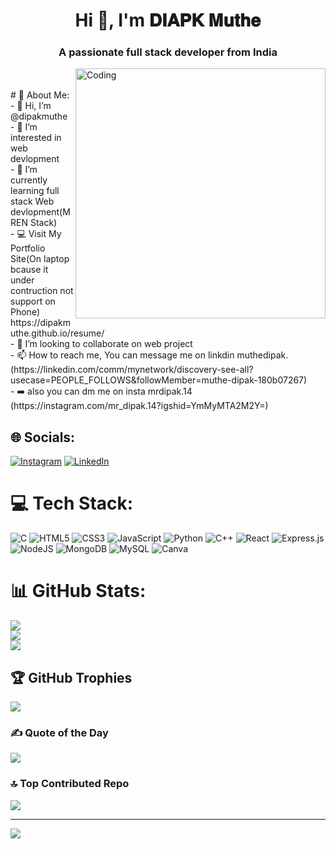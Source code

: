 <h1 align="center">Hi 👋, I'm 𝐃𝐈𝐀𝐏𝐊 𝐌𝐮𝐭𝐡𝐞</h1>
<h3 align="center">A passionate full stack developer from India</h3>
<img align="right" alt="Coding" width="400" src="https://media.giphy.com/media/lp3GUtG2waC88/giphy.gif">
<br><br>
# 💫 About Me:
- 👋 Hi, I’m @dipakmuthe<br>- 👀 I’m interested in web devlopment<br>- 🌱 I’m currently learning full stack Web devlopment(MREN Stack)<br>- 💻 Visit My Portfolio Site(On laptop bcause it under contruction not support on Phone) https://dipakmuthe.github.io/resume/<br>- 💞️ I’m looking to collaborate on web project<br>- 📫 How to reach me, You can message me on linkdin muthedipak. (https://linkedin.com/comm/mynetwork/discovery-see-all?usecase=PEOPLE_FOLLOWS&followMember=muthe-dipak-180b07267)<br>- ➡️ also you can dm me on insta mrdipak.14 (https://instagram.com/mr_dipak.14?igshid=YmMyMTA2M2Y=)<br>


## 🌐 Socials:
[![Instagram](https://img.shields.io/badge/Instagram-%23E4405F.svg?logo=Instagram&logoColor=white)](https://instagram.com/mrdipak.14) [![LinkedIn](https://img.shields.io/badge/LinkedIn-%230077B5.svg?logo=linkedin&logoColor=white)](https://linkedin.com/in/muthe) 

# 💻 Tech Stack:
![C](https://img.shields.io/badge/c-%2300599C.svg?style=plastic&logo=c&logoColor=white) ![HTML5](https://img.shields.io/badge/html5-%23E34F26.svg?style=plastic&logo=html5&logoColor=white) ![CSS3](https://img.shields.io/badge/css3-%231572B6.svg?style=plastic&logo=css3&logoColor=white) ![JavaScript](https://img.shields.io/badge/javascript-%23323330.svg?style=plastic&logo=javascript&logoColor=%23F7DF1E) ![Python](https://img.shields.io/badge/python-3670A0?style=plastic&logo=python&logoColor=ffdd54) ![C++](https://img.shields.io/badge/c++-%2300599C.svg?style=plastic&logo=c%2B%2B&logoColor=white) ![React](https://img.shields.io/badge/react-%2320232a.svg?style=plastic&logo=react&logoColor=%2361DAFB) ![Express.js](https://img.shields.io/badge/express.js-%23404d59.svg?style=plastic&logo=express&logoColor=%2361DAFB) ![NodeJS](https://img.shields.io/badge/node.js-6DA55F?style=plastic&logo=node.js&logoColor=white) ![MongoDB](https://img.shields.io/badge/MongoDB-%234ea94b.svg?style=plastic&logo=mongodb&logoColor=white) ![MySQL](https://img.shields.io/badge/mysql-%2300f.svg?style=plastic&logo=mysql&logoColor=white) ![Canva](https://img.shields.io/badge/Canva-%2300C4CC.svg?style=plastic&logo=Canva&logoColor=white)
# 📊 GitHub Stats:
![](https://github-readme-stats.vercel.app/api?username=dipakmuthe&theme=dark&hide_border=false&include_all_commits=true&count_private=false)<br/>
![](https://github-readme-streak-stats.herokuapp.com/?user=dipakmuthe&theme=dark&hide_border=false)<br/>
![](https://github-readme-stats.vercel.app/api/top-langs/?username=dipakmuthe&theme=dark&hide_border=false&include_all_commits=true&count_private=false&layout=compact)

## 🏆 GitHub Trophies
![](https://github-profile-trophy.vercel.app/?username=dipakmuthe&theme=discord&no-frame=false&no-bg=true&margin-w=4)

### ✍️ Quote of the Day 
![](https://quotes-github-readme.vercel.app/api?type=horizontal&theme=radical)

### 🔝 Top Contributed Repo
![](https://github-contributor-stats.vercel.app/api?username=dipakmuthe&limit=5&theme=dark&combine_all_yearly_contributions=true)

---
[![](https://visitcount.itsvg.in/api?id=dipakmuthe&icon=1&color=10)](https://visitcount.itsvg.in)

<!-- Proudly created with GPRM ( https://gprm.itsvg.in ) -->
